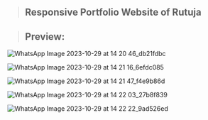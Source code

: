 > ## Responsive Portfolio Website of Rutuja


> ## Preview:
![WhatsApp Image 2023-10-29 at 14 20 46_db21fdbc](https://github.com/rutujadpawar/Rutuja-s-Portfolio/assets/122771999/0b674689-75c5-4c04-9f0a-51bc6aa0cd02)

![WhatsApp Image 2023-10-29 at 14 21 16_6efdc085](https://github.com/rutujadpawar/Rutuja-s-Portfolio/assets/122771999/1abb7db9-41bf-4b7d-b19a-1e5bdcb7aa87)

![WhatsApp Image 2023-10-29 at 14 21 47_f4e9b86d](https://github.com/rutujadpawar/Rutuja-s-Portfolio/assets/122771999/39857079-dbb9-479f-b6fa-e056ae76a7d1)

![WhatsApp Image 2023-10-29 at 14 22 03_27b8f839](https://github.com/rutujadpawar/Rutuja-s-Portfolio/assets/122771999/d3786151-d2cc-411d-ac3c-a51a177e55b1)

![WhatsApp Image 2023-10-29 at 14 22 22_9ad526ed](https://github.com/rutujadpawar/Rutuja-s-Portfolio/assets/122771999/05560f99-bbd5-467e-8bec-2e1eec1134ab)
